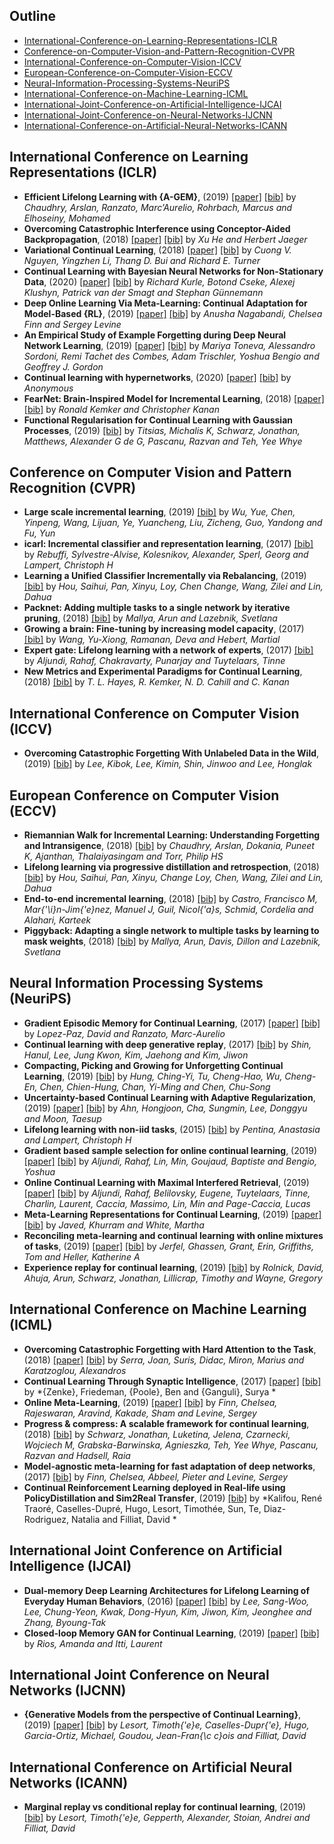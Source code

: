 ## Outline 
- [International-Conference-on-Learning-Representations-ICLR](https://github.com/TLESORT/Automatic_Awesome_Bibliography/blob/master/Mardown_Files/Conferences_Bibliography.md#International-Conference-on-Learning-Representations-ICLR)
- [Conference-on-Computer-Vision-and-Pattern-Recognition-CVPR](https://github.com/TLESORT/Automatic_Awesome_Bibliography/blob/master/Mardown_Files/Conferences_Bibliography.md#Conference-on-Computer-Vision-and-Pattern-Recognition-CVPR)
- [International-Conference-on-Computer-Vision-ICCV](https://github.com/TLESORT/Automatic_Awesome_Bibliography/blob/master/Mardown_Files/Conferences_Bibliography.md#International-Conference-on-Computer-Vision-ICCV)
- [European-Conference-on-Computer-Vision-ECCV](https://github.com/TLESORT/Automatic_Awesome_Bibliography/blob/master/Mardown_Files/Conferences_Bibliography.md#European-Conference-on-Computer-Vision-ECCV)
- [Neural-Information-Processing-Systems-NeuriPS](https://github.com/TLESORT/Automatic_Awesome_Bibliography/blob/master/Mardown_Files/Conferences_Bibliography.md#Neural-Information-Processing-Systems-NeuriPS)
- [International-Conference-on-Machine-Learning-ICML](https://github.com/TLESORT/Automatic_Awesome_Bibliography/blob/master/Mardown_Files/Conferences_Bibliography.md#International-Conference-on-Machine-Learning-ICML)
- [International-Joint-Conference-on-Artificial-Intelligence-IJCAI](https://github.com/TLESORT/Automatic_Awesome_Bibliography/blob/master/Mardown_Files/Conferences_Bibliography.md#International-Joint-Conference-on-Artificial-Intelligence-IJCAI)
- [International-Joint-Conference-on-Neural-Networks-IJCNN](https://github.com/TLESORT/Automatic_Awesome_Bibliography/blob/master/Mardown_Files/Conferences_Bibliography.md#International-Joint-Conference-on-Neural-Networks-IJCNN)
- [International-Conference-on-Artificial-Neural-Networks-ICANN](https://github.com/TLESORT/Automatic_Awesome_Bibliography/blob/master/Mardown_Files/Conferences_Bibliography.md#International-Conference-on-Artificial-Neural-Networks-ICANN)

## International Conference on Learning Representations (ICLR)
- **Efficient Lifelong Learning with {A-GEM}**, (2019) [[paper]](https://arxiv.org/abs/1812.00420)  [[bib]](../bibtex.bib#L21-L28)  by *Chaudhry, Arslan, Ranzato, Marc’Aurelio, Rohrbach, Marcus and Elhoseiny, Mohamed*
- **Overcoming Catastrophic Interference using Conceptor-Aided Backpropagation**, (2018) [[paper]](https://openreview.net/forum?id=B1al7jg0b)  [[bib]](../bibtex.bib#L213-L220)  by *Xu He and Herbert Jaeger*
- **Variational Continual Learning**, (2018) [[paper]](https://openreview.net/forum?id=BkQqq0gRb)  [[bib]](../bibtex.bib#L271-L278)  by *Cuong V. Nguyen, Yingzhen Li, Thang D. Bui and Richard E. Turner*
- **Continual Learning with Bayesian Neural Networks for Non-Stationary Data**, (2020) [[paper]](https://openreview.net/forum?id=SJlsFpVtDB)  [[bib]](../bibtex.bib#L417-L424)  by *Richard Kurle, Botond Cseke, Alexej Klushyn, Patrick van der Smagt and Stephan Günnemann*
- **Deep Online Learning Via Meta-Learning: Continual Adaptation for Model-Based {RL}**, (2019) [[paper]](https://openreview.net/forum?id=HyxAfnA5tm)  [[bib]](../bibtex.bib#L456-L463)  by *Anusha Nagabandi, Chelsea Finn and Sergey Levine*
- **An Empirical Study of Example Forgetting during Deep Neural Network Learning**, (2019) [[paper]](https://openreview.net/forum?id=BJlxm30cKm)  [[bib]](../bibtex.bib#L506-L513)  by *Mariya Toneva, Alessandro Sordoni, Remi Tachet des Combes, Adam Trischler, Yoshua Bengio and Geoffrey J. Gordon*
- **Continual learning with hypernetworks**, (2020) [[paper]](https://openreview.net/forum?id=SJgwNerKvB)  [[bib]](../bibtex.bib#L516-L524)  by *Anonymous*
- **FearNet: Brain-Inspired Model for Incremental Learning**, (2018) [[paper]](https://openreview.net/forum?id=SJ1Xmf-Rb)  [[bib]](../bibtex.bib#L666-L673)  by *Ronald Kemker and Christopher Kanan*
- **Functional Regularisation for Continual Learning with Gaussian Processes**, (2019) [[bib]](../bibtex.bib#L853-L859)  by *Titsias, Michalis K, Schwarz, Jonathan, Matthews, Alexander G de G, Pascanu, Razvan and Teh, Yee Whye*

## Conference on Computer Vision and Pattern Recognition (CVPR)
- **Large scale incremental learning**, (2019) [[bib]](../bibtex.bib#L569-L576)  by *Wu, Yue, Chen, Yinpeng, Wang, Lijuan, Ye, Yuancheng, Liu, Zicheng, Guo, Yandong and Fu, Yun*
- **icarl: Incremental classifier and representation learning**, (2017) [[bib]](../bibtex.bib#L596-L603)  by *Rebuffi, Sylvestre-Alvise, Kolesnikov, Alexander, Sperl, Georg and Lampert, Christoph H*
- **Learning a Unified Classifier Incrementally via Rebalancing**, (2019) [[bib]](../bibtex.bib#L605-L612)  by *Hou, Saihui, Pan, Xinyu, Loy, Chen Change, Wang, Zilei and Lin, Dahua*
- **Packnet: Adding multiple tasks to a single network by iterative pruning**, (2018) [[bib]](../bibtex.bib#L614-L621)  by *Mallya, Arun and Lazebnik, Svetlana*
- **Growing a brain: Fine-tuning by increasing model capacity**, (2017) [[bib]](../bibtex.bib#L632-L639)  by *Wang, Yu-Xiong, Ramanan, Deva and Hebert, Martial*
- **Expert gate: Lifelong learning with a network of experts**, (2017) [[bib]](../bibtex.bib#L702-L709)  by *Aljundi, Rahaf, Chakravarty, Punarjay and Tuytelaars, Tinne*
- **New Metrics and Experimental Paradigms for Continual Learning**, (2018) [[bib]](../bibtex.bib#L797-L808)  by *T. L. Hayes, R. Kemker, N. D. Cahill and C. Kanan*

## International Conference on Computer Vision (ICCV)
- **Overcoming Catastrophic Forgetting With Unlabeled Data in the Wild**, (2019) [[bib]](../bibtex.bib#L560-L567)  by *Lee, Kibok, Lee, Kimin, Shin, Jinwoo and Lee, Honglak*

## European Conference on Computer Vision (ECCV)
- **Riemannian Walk for Incremental Learning: Understanding Forgetting and Intransigence**, (2018) [[bib]](../bibtex.bib#L248-L254)  by *Chaudhry, Arslan, Dokania, Puneet K, Ajanthan, Thalaiyasingam and Torr, Philip HS*
- **Lifelong learning via progressive distillation and retrospection**, (2018) [[bib]](../bibtex.bib#L578-L585)  by *Hou, Saihui, Pan, Xinyu, Change Loy, Chen, Wang, Zilei and Lin, Dahua*
- **End-to-end incremental learning**, (2018) [[bib]](../bibtex.bib#L587-L594)  by *Castro, Francisco M, Mar{\'\i}n-Jim{\'e}nez, Manuel J, Guil, Nicol{\'a}s, Schmid, Cordelia and Alahari, Karteek*
- **Piggyback: Adapting a single network to multiple tasks by learning to mask weights**, (2018) [[bib]](../bibtex.bib#L623-L630)  by *Mallya, Arun, Davis, Dillon and Lazebnik, Svetlana*

## Neural Information Processing Systems (NeuriPS)
- **Gradient Episodic Memory for Continual Learning**, (2017) [[paper]](http://papers.nips.cc/paper/7225-gradient-episodic-memory-for-continual-learning.pdf)  [[bib]](../bibtex.bib#L42-L52)  by *Lopez-Paz, David and Ranzato, Marc-Aurelio*
- **Continual learning with deep generative replay**, (2017) [[bib]](../bibtex.bib#L56-L63)  by *Shin, Hanul, Lee, Jung Kwon, Kim, Jaehong and Kim, Jiwon*
- **Compacting, Picking and Growing for Unforgetting Continual Learning**, (2019) [[bib]](../bibtex.bib#L107-L114)  by *Hung, Ching-Yi, Tu, Cheng-Hao, Wu, Cheng-En, Chen, Chien-Hung, Chan, Yi-Ming and Chen, Chu-Song*
- **Uncertainty-based Continual Learning with Adaptive Regularization**, (2019) [[paper]](http://papers.nips.cc/paper/8690-uncertainty-based-continual-learning-with-adaptive-regularization.pdf)  [[bib]](../bibtex.bib#L144-L154)  by *Ahn, Hongjoon, Cha, Sungmin, Lee, Donggyu and Moon, Taesup*
- **Lifelong learning with non-iid tasks**, (2015) [[bib]](../bibtex.bib#L221-L228)  by *Pentina, Anastasia and Lampert, Christoph H*
- **Gradient based sample selection for online continual learning**, (2019) [[paper]](http://papers.nips.cc/paper/9354-gradient-based-sample-selection-for-online-continual-learning.pdf)  [[bib]](../bibtex.bib#L352-L362)  by *Aljundi, Rahaf, Lin, Min, Goujaud, Baptiste and Bengio, Yoshua*
- **Online Continual Learning with Maximal Interfered Retrieval**, (2019) [[paper]](http://papers.nips.cc/paper/9357-online-continual-learning-with-maximal-interfered-retrieval.pdf)  [[bib]](../bibtex.bib#L364-L374)  by *Aljundi, Rahaf, Belilovsky, Eugene, Tuytelaars, Tinne, Charlin, Laurent, Caccia, Massimo, Lin, Min and Page-Caccia, Lucas*
- **Meta-Learning Representations for Continual Learning**, (2019) [[paper]](http://papers.nips.cc/paper/8458-meta-learning-representations-for-continual-learning.pdf)  [[bib]](../bibtex.bib#L394-L404)  by *Javed, Khurram and White, Martha*
- **Reconciling meta-learning and continual learning with online mixtures of tasks**, (2019) [[paper]](http://papers.nips.cc/paper/9112-reconciling-meta-learning-and-continual-learning-with-online-mixtures-of-tasks.pdf)  [[bib]](../bibtex.bib#L443-L453)  by *Jerfel, Ghassen, Grant, Erin, Griffiths, Tom and Heller, Katherine A*
- **Experience replay for continual learning**, (2019) [[bib]](../bibtex.bib#L950-L957)  by *Rolnick, David, Ahuja, Arun, Schwarz, Jonathan, Lillicrap, Timothy and Wayne, Gregory*

## International Conference on Machine Learning (ICML)
- **Overcoming Catastrophic Forgetting with Hard Attention to the Task**, (2018) [[paper]](http://proceedings.mlr.press/v80/serra18a.html)  [[bib]](../bibtex.bib#L230-L246)  by *Serra, Joan, Suris, Didac, Miron, Marius and Karatzoglou, Alexandros*
- **Continual Learning Through Synaptic Intelligence**, (2017) [[paper]](http://proceedings.mlr.press/v70/zenke17a.html)  [[bib]](../bibtex.bib#L280-L295)  by *{Zenke}, Friedeman, {Poole}, Ben and {Ganguli}, Surya *
- **Online Meta-Learning**, (2019) [[paper]](http://proceedings.mlr.press/v97/finn19a.html)  [[bib]](../bibtex.bib#L426-L441)  by *Finn, Chelsea, Rajeswaran, Aravind, Kakade, Sham and Levine, Sergey*
- **Progress \& compress: A scalable framework for continual learning**, (2018) [[bib]](../bibtex.bib#L641-L647)  by *Schwarz, Jonathan, Luketina, Jelena, Czarnecki, Wojciech M, Grabska-Barwinska, Agnieszka, Teh, Yee Whye, Pascanu, Razvan and Hadsell, Raia*
- **Model-agnostic meta-learning for fast adaptation of deep networks**, (2017) [[bib]](../bibtex.bib#L649-L657)  by *Finn, Chelsea, Abbeel, Pieter and Levine, Sergey*
- **Continual Reinforcement Learning deployed in Real-life using PolicyDistillation and Sim2Real Transfer**, (2019) [[bib]](../bibtex.bib#L773-L779)  by *Kalifou, René Traoré, Caselles-Dupré, Hugo, Lesort, Timothée, Sun, Te, Diaz-Rodriguez, Natalia and Filliat, David *

## International Joint Conference on Artificial Intelligence (IJCAI)
- **Dual-memory Deep Learning Architectures for Lifelong Learning of Everyday Human Behaviors**, (2016) [[paper]](http://dl.acm.org/citation.cfm?id=3060832.3060854)  [[bib]](../bibtex.bib#L736-L750)  by *Lee, Sang-Woo, Lee, Chung-Yeon, Kwak, Dong-Hyun, Kim, Jiwon, Kim, Jeonghee and Zhang, Byoung-Tak*
- **Closed-loop Memory GAN for Continual Learning**, (2019) [[paper]](http://dl.acm.org/citation.cfm?id=3367471.3367504)  [[bib]](../bibtex.bib#L781-L795)  by *Rios, Amanda and Itti, Laurent*

## International Joint Conference on Neural Networks (IJCNN)
- **{Generative Models from the perspective of Continual Learning}**, (2019) [[paper]](https://hal.archives-ouvertes.fr/hal-01951954)  [[bib]](../bibtex.bib#L475-L487)  by *Lesort, Timoth{\'e}e, Caselles-Dupr{\'e}, Hugo, Garcia-Ortiz, Michael, Goudou, Jean-Fran{\c c}ois and Filliat, David*

## International Conference on Artificial Neural Networks (ICANN)
- **Marginal replay vs conditional replay for continual learning**, (2019) [[bib]](../bibtex.bib#L902-L910)  by *Lesort, Timoth{\'e}e, Gepperth, Alexander, Stoian, Andrei and Filliat, David*
